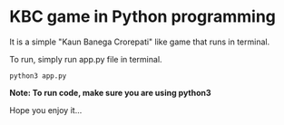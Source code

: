 # KBC game in Python programming

It is a simple "Kaun Banega Crorepati" like game that runs in terminal.

To run, simply run app.py file in terminal.
```
python3 app.py
```
**Note: To run code, make sure you are using python3**

Hope you enjoy it...

